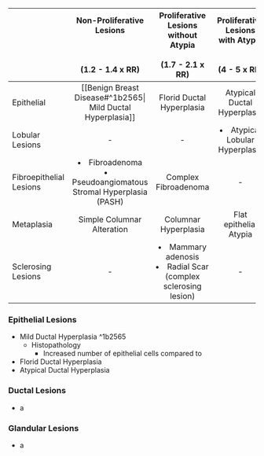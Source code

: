 
|                         |    **Non-Proliferative Lesions** <br><br><br><br>(1.2 - 1.4 x RR)    |  **Proliferative Lesions without Atypia** <br><br>(1.7 - 2.1 x RR)  | **Proliferative Lesions with Atypia <br>**<br><br>(4 - 5 x RR) |
| ----------------------- | :------------------------------------------------------------------: | :-----------------------------------------------------------------: | :------------------------------------------------------------: |
| Epithelial              |     [[Benign Breast Disease#^1b2565\| Mild Ductal Hyperplasia]]      |                      Florid Ductal Hyperplasia                      |                  Atypical Ductal Hyperplasia                   |
| Lobular Lesions         |                                  -                                   |                                  -                                  |              <li>Atypical Lobular Hyperplasia<br>              |
| Fibroepithelial Lesions | <li>Fibroadenoma<br><li>Pseudoangiomatous Stromal Hyperplasia (PASH) |                        Complex Fibroadenoma                         |                               -                                |
| Metaplasia              |                      Simple Columnar Alteration                      |                        Columnar Hyperplasia                         |                     Flat epithelial Atypia                     |
| Sclerosing Lesions      |                                  -                                   | <li>Mammary adenosis<br><li>Radial Scar (complex sclerosing lesion) |                               -                                |

### Epithelial Lesions
 - Mild Ductal Hyperplasia ^1b2565
	 - Histopathology
		 - Increased number of epithelial cells compared to 
 - Florid Ductal Hyperplasia
 - Atypical Ductal Hyperplasia

### Ductal Lesions
 - a

### Glandular Lesions
 - a


